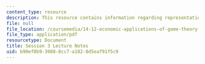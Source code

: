 ```yaml
---
content_type: resource
description: This resource contains information regarding representation of games.
file: null
file_location: /coursemedia/14-12-economic-applications-of-game-theory-fall-2012/b90ef0b930888cc7a1828d5eaf91f5c9_MIT14_12F12_chapter3.pdf
file_type: application/pdf
resourcetype: Document
title: Session 3 Lecture Notes
uid: b90ef0b9-3088-8cc7-a182-8d5eaf91f5c9
---
```

